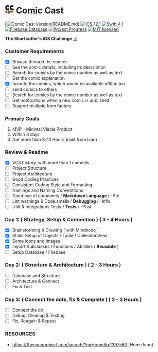 # ![Comic Cast](/Comic%20Cast/Library/Assets.xcassets/Icons/icon_small.imageset/icon_small.png) Comic Cast
[![Comic Cast Version](https://img.shields.io/badge/Version-1.00%20Beta-ff69b4.svg)(README.md)
[![iOS 12.1](https://img.shields.io/badge/Platform-iOS%2012.1-lightgrey.svg)](https://developer.apple.com/ios/)
[![Swift 4.1](https://img.shields.io/badge/Swift-4.1-orange.svg?style=flat)](https://swift.org)
[![Firebase Database](https://img.shields.io/badge/Database-Firebase-yellow.svg)](https://firebase.google.com/)
[![Project Progress](https://img.shields.io/badge/Progress-20%25-red.svg)](README.md)
[![MIT licensed](https://img.shields.io/badge/License-MIT-blue.svg)](README.md)

**The Shortcutter's iOS Challenge** [->](https://github.com/shortcut/coding-assignment-ios)

### Customer Requirements
- [x] Browse through the comics
- [ ] See the comic details, including its description 
- [ ] Search for comics by the comic number as well as text
- [ ] Get the comic explanation
- [x] favorite the comics, which would be available offline too
- [ ] send comics to others
- [ ] Search for comics by the comic number as well as text
- [ ] Get notifications when a new comic is published
- [ ] Support multiple form factors.

### Primary Goals
1. MVP - Minimal Viable Product
2. Within 3 days
3. Not more than 8-10 Hours (mail from Ivan)

### Review & Readme
- [x] VCS history, with more than 1 commits
- [ ] Project Structure
- [ ] Project Architecture
- [ ] Good Coding Practices
- [ ] Consistent Coding Style and Formatting
- [ ] Namings and Naming Convetntions
- [ ] Good use of comments / **Markdown Language** / -Pre
- [ ] Lint warnings & Code smells / **Debugging** / -Infix
- [ ] Unit & Integrations Tests / **Tests** / -Post

### Day 1: ( Strategy, Setup & Connection ) ( 3 - 4 Hours )
- [x] Brainstorming & Drawing [ with Mindnode ]
- [x] Static Setup of Objects / Table / CollectionView
- [x] Some icons and images
- [x] Import Subclasses / Functions / Abilities ( **Reusable** )
- [ ] Setup Database / Firebase
### Day 2: ( Structure & Architecture ) ( 2 - 3 Hours )
- [ ] Database and Structure
- [ ] Architecture & Connect
- [ ] Fix & Test
### Day 3: ( Connect the dots, fix & Complete ) ( 2 - 3 Hours )
- [ ] Connect the do
- [ ] Debug, Cleanup $ Testing
- [ ] Fix, Reagain & Repeat

### RESOURCES
- https://thenounproject.com/search/?q=Home&i=1397560 (Home Icon)
